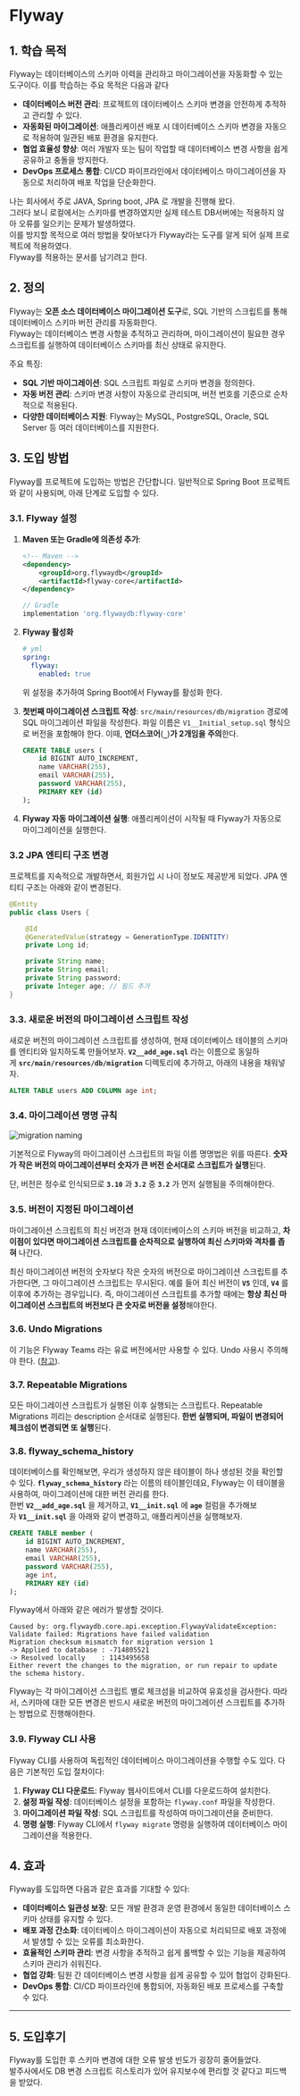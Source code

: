 # Flyway

## 1. 학습 목적
Flyway는 데이터베이스의 스키마 이력을 관리하고 마이그레이션을 자동화할 수 있는 도구이다. 이를 학습하는 주요 목적은 다음과 같다

- **데이터베이스 버전 관리**: 프로젝트의 데이터베이스 스키마 변경을 안전하게 추적하고 관리할 수 있다.
- **자동화된 마이그레이션**: 애플리케이션 배포 시 데이터베이스 스키마 변경을 자동으로 적용하여 일관된 배포 환경을 유지한다.
- **협업 효율성 향상**: 여러 개발자 또는 팀이 작업할 때 데이터베이스 변경 사항을 쉽게 공유하고 충돌을 방지한다.
- **DevOps 프로세스 통합**: CI/CD 파이프라인에서 데이터베이스 마이그레이션을 자동으로 처리하여 배포 작업을 단순화한다.

나는 회사에서 주로 JAVA, Spring boot, JPA 로 개발을 진행해 왔다. <br>
그러다 보니 로컬에서는 스키마를 변경하였지만 실제 테스트 DB서버에는 적용하지 않아 오류를 일으키는 문제가 발생하였다. <br>
이를 방지할 목적으로 여러 방법을 찾아보다가 Flyway라는 도구를 알게 되어 실제 프로젝트에 적용하였다. <br>
Flyway를 적용하는 문서를 남기려고 한다.

## 2. 정의
Flyway는 **오픈 소스 데이터베이스 마이그레이션 도구**로, SQL 기반의 스크립트를 통해 데이터베이스 스키마 버전 관리를 자동화한다. <br>
Flyway는 데이터베이스 변경 사항을 추적하고 관리하며, 마이그레이션이 필요한 경우 스크립트를 실행하여 데이터베이스 스키마를 최신 상태로 유지한다.

주요 특징:
- **SQL 기반 마이그레이션**: SQL 스크립트 파일로 스키마 변경을 정의한다.
- **자동 버전 관리**: 스키마 변경 사항이 자동으로 관리되며, 버전 번호를 기준으로 순차적으로 적용된다.
- **다양한 데이터베이스 지원**: Flyway는 MySQL, PostgreSQL, Oracle, SQL Server 등 여러 데이터베이스를 지원한다.

## 3. 도입 방법
Flyway를 프로젝트에 도입하는 방법은 간단합니다. 일반적으로 Spring Boot 프로젝트와 같이 사용되며, 아래 단계로 도입할 수 있다.

### 3.1. Flyway 설정
1. **Maven 또는 Gradle에 의존성 추가**:
   ```xml
   <!-- Maven -->
   <dependency>
       <groupId>org.flywaydb</groupId>
       <artifactId>flyway-core</artifactId>
   </dependency>
   ```
   ```groovy
   // Gradle
   implementation 'org.flywaydb:flyway-core'
   ```
2. **Flyway 활성화**
    ```yml
   # yml
   spring:
      flyway:
        enabled: true
   ```
   위 설정을 추가하여 Spring Boot에서 Flyway를 활성화 한다.

3. **첫번째 마이그레이션 스크립트 작성**:
   `src/main/resources/db/migration` 경로에 SQL 마이그레이션 파일을 작성한다. 파일 이름은 `V1__Initial_setup.sql` 형식으로 버전을 포함해야 한다. 이때, **언더스코어**(**`_`**)**가 2개임을 주의**한다.

    ```sql
    CREATE TABLE users (
        id BIGINT AUTO_INCREMENT,
        name VARCHAR(255),
        email VARCHAR(255),
        password VARCHAR(255),
        PRIMARY KEY (id)
    );
    ```
4. **Flyway 자동 마이그레이션 실행**:
   애플리케이션이 시작될 때 Flyway가 자동으로 마이그레이션을 실행한다.

### 3.2   **JPA 엔티티 구조 변경**
프로젝트를 지속적으로 개발하면서, 회원가입 시 나이 정보도 제공받게 되었다. JPA 엔티티 구조는 아래와 같이 변경된다.

   ```java
   @Entity
   public class Users {
   
       @Id
       @GeneratedValue(strategy = GenerationType.IDENTITY)
       private Long id;
   
       private String name;
       private String email;
       private String password;
       private Integer age; // 필드 추가
   }
   ```

### 3.3. **새로운 버전의 마이그레이션 스크립트 작성**

새로운 버전의 마이그레이션 스크립트를 생성하여, 현재 데이터베이스 테이블의 스키마를 엔티티와 일치하도록 만들어보자. **`V2__add_age.sql`** 라는 이름으로 동일하게 **`src/main/resources/db/migration`** 디렉토리에 추가하고, 아래의 내용을 채워넣자.

```sql
ALTER TABLE users ADD COLUMN age int;
```

### 3.4. **마이그레이션 명명 규칙**

![migration naming](img/flywqyname.png)

기본적으로 Flyway의 마이그레이션 스크립트의 파일 이름 명명법은 위를 따른다. **숫자가 작은 버전의 마이그레이션부터 숫자가 큰 버전 순서대로 스크립트가 실행**된다.

단, 버전은 정수로 인식되므로 **`3.10`** 과 **`3.2`** 중 **`3.2`** 가 먼저 실행됨을 주의해야한다.

### 3.5. **버전이 지정된 마이그레이션**

마이그레이션 스크립트의 최신 버전과 현재 데이터베이스의 스키마 버전을 비교하고, **차이점이 있다면 마이그레이션 스크립트를 순차적으로 실행하여 최신 스키마와 격차를 좁혀** 나간다.

최신 마이그레이션 버전의 숫자보다 작은 숫자의 버전으로 마이그레이션 스크립트를 추가한다면, 그 마이그레이션 스크립트는 무시된다. 예를 들어 최신 버전이 **`V5`** 인데, **`V4`** 를 이후에 추가하는 경우입니다. 즉, 마이그레이션 스크립트를 추가할 때에는 **항상 최신 마이그레이션 스크립트의 버전보다 큰 숫자로 버전을 설정**해야한다.

### 3.6. **Undo Migrations**

이 기능은 Flyway Teams 라는 유료 버전에서만 사용할 수 있다. Undo 사용시 주의해야 한다. ([참고](https://flywaydb.org/documentation/command/undo)).

### 3.7. **Repeatable Migrations**

모든 마이그레이션 스크립트가 실행된 이후 실행되는 스크립트다. Repeatable Migrations 끼리는 description 순서대로 실행된다. **한번 실행되며, 파일이 변경되어 체크섬이 변경되면 또 실행**된다.

### 3.8. **flyway_schema_history**
데이터베이스를 확인해보면, 우리가 생성하지 않은 테이블이 하나 생성된 것을 확인할 수 있다. **`flyway_schema_history`** 라는 이름의 테이블인데요, Flyway는 이 테이블을 사용하여, 마이그레이션에 대한 버전 관리를 한다. <br> 
한번 **`V2__add_age.sql`** 을 제거하고, **`V1__init.sql`** 에 **`age`** 컬럼을 추가해보자 **`V1__init.sql`** 을 아래와 같이 변경하고, 애플리케이션을 실행해보자.

```sql
CREATE TABLE member (
    id BIGINT AUTO_INCREMENT,
    name VARCHAR(255),
    email VARCHAR(255),
    password VARCHAR(255),
    age int,
    PRIMARY KEY (id)
);
```

Flyway에서 아래와 같은 에러가 발생할 것이다.

```
Caused by: org.flywaydb.core.api.exception.FlywayValidateException: Validate failed: Migrations have failed validation
Migration checksum mismatch for migration version 1
-> Applied to database : -714805521
-> Resolved locally    : 1143495658
Either revert the changes to the migration, or run repair to update the schema history.
```

Flyway는 각 마이그레이션 스크립트 별로 체크섬을 비교하여 유효성을 검사한다. 따라서, 스키마에 대한 모든 변경은 반드시 새로운 버전의 마이그레이션 스크립트를 추가하는 방법으로 진행해야한다.


### 3.9. Flyway CLI 사용
Flyway CLI를 사용하여 독립적인 데이터베이스 마이그레이션을 수행할 수도 있다. 다음은 기본적인 도입 절차이다:
1. **Flyway CLI 다운로드**: Flyway 웹사이트에서 CLI를 다운로드하여 설치한다.
2. **설정 파일 작성**: 데이터베이스 설정을 포함하는 `flyway.conf` 파일을 작성한다.
3. **마이그레이션 파일 작성**: SQL 스크립트를 작성하여 마이그레이션을 준비한다.
4. **명령 실행**: Flyway CLI에서 `flyway migrate` 명령을 실행하여 데이터베이스 마이그레이션을 적용한다.

## 4. 효과
Flyway를 도입하면 다음과 같은 효과를 기대할 수 있다:

- **데이터베이스 일관성 보장**: 모든 개발 환경과 운영 환경에서 동일한 데이터베이스 스키마 상태를 유지할 수 있다.
- **배포 과정 간소화**: 데이터베이스 마이그레이션이 자동으로 처리되므로 배포 과정에서 발생할 수 있는 오류를 최소화한다.
- **효율적인 스키마 관리**: 변경 사항을 추적하고 쉽게 롤백할 수 있는 기능을 제공하여 스키마 관리가 쉬워진다.
- **협업 강화**: 팀원 간 데이터베이스 변경 사항을 쉽게 공유할 수 있어 협업이 강화된다.
- **DevOps 통합**: CI/CD 파이프라인에 통합되어, 자동화된 배포 프로세스를 구축할 수 있다.

---

## 5. 도입후기
Flyway를 도입한 후 스키마 변경에 대한 오류 발생 빈도가 굉장히 줄어들었다. <br>
발주사에서도 DB 변경 스크립트 히스토리가 있어 유지보수에 편리할 것 같다고 피드백을 받았다.